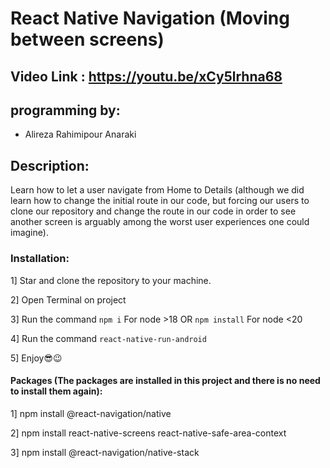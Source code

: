 # React Native Navigation (Moving between screens)

## Video Link :  https://youtu.be/xCy5lrhna68

## programming by:

- Alireza Rahimipour Anaraki

## Description:

Learn how to let a user navigate from Home to Details (although we did learn how to change the initial route in our code, but forcing our users to clone our repository and change the route in our code in order to see another screen is arguably among the worst user experiences one could imagine).

### Installation:

1] Star and clone the repository to your machine.

2] Open Terminal on project

3] Run the command `npm i` For node >18  OR `npm install` For node <20

4] Run the command `react-native-run-android`

5] Enjoy😎😉

#### Packages (The packages are installed in this project and there is no need to install them again):

1] npm install @react-navigation/native

2] npm install react-native-screens react-native-safe-area-context

3] npm install @react-navigation/native-stack
